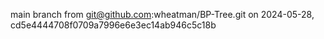 main branch from git@github.com:wheatman/BP-Tree.git on 2024-05-28, cd5e4444708f0709a7996e6e3ec14ab946c5c18b